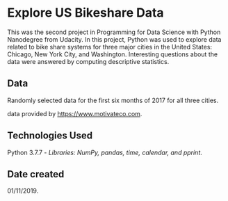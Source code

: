 # Explore US Bikeshare Data
This was the second project in Programming for Data Science with Python Nanodegree from Udacity. In this project, Python was used to explore data related to bike share systems for three major cities in the United States: Chicago, New York City, and Washington. Interesting questions about the data were answered by computing descriptive statistics.

## Data
Randomly selected data for the first six months of 2017 for all three cities.

data provided by https://www.motivateco.com.

## Technologies Used
Python 3.7.7 - *Libraries: NumPy, pandas, time, calendar, and pprint*.

## Date created
01/11/2019.

